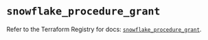 # `snowflake_procedure_grant`

Refer to the Terraform Registry for docs: [`snowflake_procedure_grant`](https://registry.terraform.io/providers/snowflake-labs/snowflake/0.90.0/docs/resources/procedure_grant).
